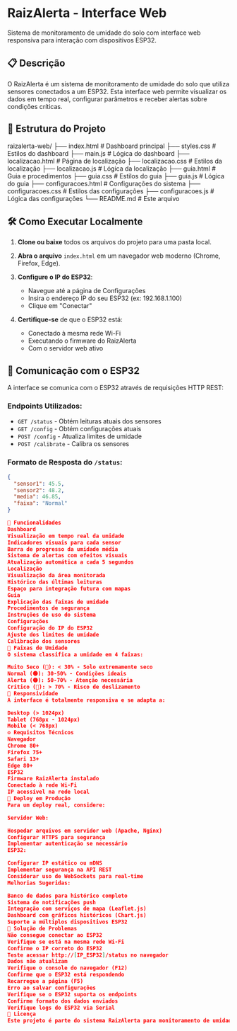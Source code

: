 # RaizAlerta - Interface Web

Sistema de monitoramento de umidade do solo com interface web responsiva para interação com dispositivos ESP32.

## 📋 Descrição

O RaizAlerta é um sistema de monitoramento de umidade do solo que utiliza sensores conectados a um ESP32. Esta interface web permite visualizar os dados em tempo real, configurar parâmetros e receber alertas sobre condições críticas.

## 🚀 Estrutura do Projeto
raizalerta-web/ ├── index.html # Dashboard principal ├── styles.css # Estilos do dashboard ├── main.js # Lógica do dashboard ├── localizacao.html # Página de localização ├── localizacao.css # Estilos da localização ├── localizacao.js # Lógica da localização ├── guia.html # Guia e procedimentos ├── guia.css # Estilos do guia ├── guia.js # Lógica do guia ├── configuracoes.html # Configurações do sistema ├── configuracoes.css # Estilos das configurações ├── configuracoes.js # Lógica das configurações └── README.md # Este arquivo


## 🛠️ Como Executar Localmente

1. **Clone ou baixe** todos os arquivos do projeto para uma pasta local.

2. **Abra o arquivo** `index.html` em um navegador web moderno (Chrome, Firefox, Edge).

3. **Configure o IP do ESP32**:
   - Navegue até a página de Configurações
   - Insira o endereço IP do seu ESP32 (ex: 192.168.1.100)
   - Clique em "Conectar"

4. **Certifique-se** de que o ESP32 está:
   - Conectado à mesma rede Wi-Fi
   - Executando o firmware do RaizAlerta
   - Com o servidor web ativo

## 📡 Comunicação com o ESP32

A interface se comunica com o ESP32 através de requisições HTTP REST:

### Endpoints Utilizados:

- `GET /status` - Obtém leituras atuais dos sensores
- `GET /config` - Obtém configurações atuais
- `POST /config` - Atualiza limites de umidade
- `POST /calibrate` - Calibra os sensores

### Formato de Resposta do `/status`:
```json
{
  "sensor1": 45.5,
  "sensor2": 48.2,
  "media": 46.85,
  "faixa": "Normal"
}

🎯 Funcionalidades
Dashboard
Visualização em tempo real da umidade
Indicadores visuais para cada sensor
Barra de progresso da umidade média
Sistema de alertas com efeitos visuais
Atualização automática a cada 5 segundos
Localização
Visualização da área monitorada
Histórico das últimas leituras
Espaço para integração futura com mapas
Guia
Explicação das faixas de umidade
Procedimentos de segurança
Instruções de uso do sistema
Configurações
Configuração do IP do ESP32
Ajuste dos limites de umidade
Calibração dos sensores
🎨 Faixas de Umidade
O sistema classifica a umidade em 4 faixas:

Muito Seco (🔴): < 30% - Solo extremamente seco
Normal (🟢): 30-50% - Condições ideais
Alerta (🟡): 50-70% - Atenção necessária
Crítico (🔴): > 70% - Risco de deslizamento
📱 Responsividade
A interface é totalmente responsiva e se adapta a:

Desktop (> 1024px)
Tablet (768px - 1024px)
Mobile (< 768px)
⚙️ Requisitos Técnicos
Navegador
Chrome 80+
Firefox 75+
Safari 13+
Edge 80+
ESP32
Firmware RaizAlerta instalado
Conectado à rede Wi-Fi
IP acessível na rede local
🚀 Deploy em Produção
Para um deploy real, considere:

Servidor Web:

Hospedar arquivos em servidor web (Apache, Nginx)
Configurar HTTPS para segurança
Implementar autenticação se necessário
ESP32:

Configurar IP estático ou mDNS
Implementar segurança na API REST
Considerar uso de WebSockets para real-time
Melhorias Sugeridas:

Banco de dados para histórico completo
Sistema de notificações push
Integração com serviços de mapa (Leaflet.js)
Dashboard com gráficos históricos (Chart.js)
Suporte a múltiplos dispositivos ESP32
🐛 Solução de Problemas
Não consegue conectar ao ESP32
Verifique se está na mesma rede Wi-Fi
Confirme o IP correto do ESP32
Teste acessar http://[IP_ESP32]/status no navegador
Dados não atualizam
Verifique o console do navegador (F12)
Confirme que o ESP32 está respondendo
Recarregue a página (F5)
Erro ao salvar configurações
Verifique se o ESP32 suporta os endpoints
Confirme formato dos dados enviados
Verifique logs do ESP32 via Serial
📄 Licença
Este projeto é parte do sistema RaizAlerta para monitoramento de umidade do solo.